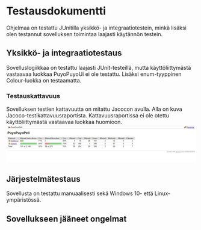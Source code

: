 # Testausdokumentti
Ohjelmaa on testattu JUnitilla yksikkö- ja integraatiotestein, minkä 
lisäksi olen testannut sovelluksen toimintaa laajasti käytännön testein.

## Yksikkö- ja integraatiotestaus
Sovelluslogiikkaa on testattu laajasti JUnit-testeillä, mutta 
käyttöliittymästä vastaavaa luokkaa PuyoPuyoUi ei ole testattu. Lisäksi 
enum-tyyppinen Colour-luokka on testaamatta.

### Testauskattavuus
Sovelluksen testien kattavuutta on mitattu Jacocon avulla. Alla on kuva Jacoco-testikattavuusraportista. Kattavuusraportissa ei ole otettu käyttöliittymästä vastaavaa luokkaa huomioon.
![alt text](https://github.com/villekov1/otm-harjoitustyo/blob/master/dokumentointi/jacocotestikattavuus.JPG "Jacoco-testikattavuusraportti")

## Järjestelmätestaus
Sovellusta on testattu manuaalisesti sekä Windows 10- että 
Linux-ympäristössä.

## Sovellukseen jääneet ongelmat
